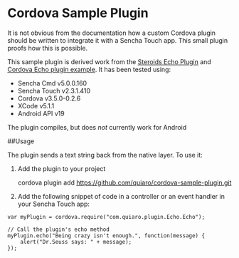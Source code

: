 Cordova Sample Plugin
=====================

It is not obvious from the documentation how a custom Cordova plugin should be written to integrate it with a Sencha Touch app. This small plugin proofs how this is possible. 

This sample plugin is derived work from the [Steroids Echo Plugin](https://github.com/AppGyver/steroids-echo-plugin) and [Cordova Echo plugin example](http://cordova.apache.org/docs/en/3.0.0/guide_hybrid_plugins_index.md.html#Plugin%20Development%20Guide). It has been tested using:

* Sencha Cmd v5.0.0.160
* Sencha Touch v2.3.1.410
* Cordova v3.5.0-0.2.6
* XCode v5.1.1
* Android API v19

The plugin compiles, but does *not* currently work for Android

##Usage

The plugin sends a text string back from the native layer. To use it:

1. Add the plugin to your project

   cordova plugin add https://github.com/quiaro/cordova-sample-plugin.git

2. Add the following snippet of code in a controller or an event handler in your Sencha Touch app:

```
var myPlugin = cordova.require("com.quiaro.plugin.Echo.Echo");

// Call the plugin's echo method
myPlugin.echo("Being crazy isn't enough.", function(message) {
    alert("Dr.Seuss says: " + message);
});
```